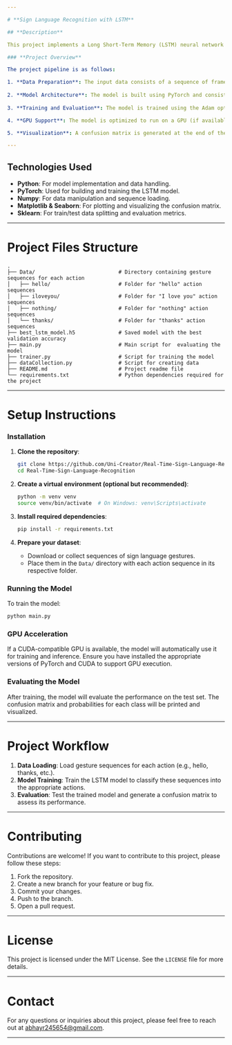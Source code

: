 ```yaml
---

# **Sign Language Recognition with LSTM**

## **Description**

This project implements a Long Short-Term Memory (LSTM) neural network to classify sequences of sign language gestures. The system is trained on a dataset containing sequences of hand gesture frames for different actions in American Sign Language (ASL), such as 'nothing', 'hello', 'thanks', and 'I love you'. The model is designed to recognize these gestures from input sequences and classify them accurately into their respective categories.

### **Project Overview**

The project pipeline is as follows:

1. **Data Preparation**: The input data consists of a sequence of frames, with each frame represented as a numpy array of key points (features). These sequences are pre-processed and stored in a folder structure where each action category contains multiple gesture sequences.
   
2. **Model Architecture**: The model is built using PyTorch and consists of three LSTM layers followed by fully connected (dense) layers. The LSTM layers are designed to capture temporal dependencies in the gesture sequences. The final classification is performed using a softmax activation function to output probabilities for each gesture class.
   
3. **Training and Evaluation**: The model is trained using the Adam optimizer and cross-entropy loss. Training is performed with early stopping to prevent overfitting, and the best model is saved. The performance of the model is evaluated using a confusion matrix and class-wise probabilities on the test set.

4. **GPU Support**: The model is optimized to run on a GPU (if available) for faster computation. This is handled using PyTorch's `torch.device`.

5. **Visualization**: A confusion matrix is generated at the end of the training process to visualize the performance of the model, showing the predicted versus actual gesture categories.

---
```


## **Technologies Used**
- **Python**: For model implementation and data handling.
- **PyTorch**: Used for building and training the LSTM model.
- **Numpy**: For data manipulation and sequence loading.
- **Matplotlib & Seaborn**: For plotting and visualizing the confusion matrix.
- **Sklearn**: For train/test data splitting and evaluation metrics.

---

# **Project Files Structure**
```plaintext
.
├── Data/                           # Directory containing gesture sequences for each action
│   ├── hello/                      # Folder for "hello" action sequences
│   ├── iloveyou/                   # Folder for "I love you" action sequences
│   ├── nothing/                    # Folder for "nothing" action sequences
│   └── thanks/                     # Folder for "thanks" action sequences
├── best_lstm_model.h5              # Saved model with the best validation accuracy
├── main.py                         # Main script for  evaluating the model
├── trainer.py                      # Script for training the model
├── dataCollection.py               # Script for creating data
├── README.md                       # Project readme file
└── requirements.txt                # Python dependencies required for the project
```

---

# **Setup Instructions**

### **Installation**

1. **Clone the repository**:
   ```bash
   git clone https://github.com/Uni-Creator/Real-Time-Sign-Language-Recognition.git
   cd Real-Time-Sign-Language-Recognition
   ```

2. **Create a virtual environment (optional but recommended)**:
   ```bash
   python -m venv venv
   source venv/bin/activate  # On Windows: venv\Scripts\activate
   ```

3. **Install required dependencies**:
   ```bash
   pip install -r requirements.txt
   ```

4. **Prepare your dataset**:
   - Download or collect sequences of sign language gestures.
   - Place them in the `Data/` directory with each action sequence in its respective folder.

### **Running the Model**

To train the model:

```bash
python main.py
```

### **GPU Acceleration**

If a CUDA-compatible GPU is available, the model will automatically use it for training and inference. Ensure you have installed the appropriate versions of PyTorch and CUDA to support GPU execution.

### **Evaluating the Model**

After training, the model will evaluate the performance on the test set. The confusion matrix and probabilities for each class will be printed and visualized.

---

# **Project Workflow**

1. **Data Loading**: Load gesture sequences for each action (e.g., hello, thanks, etc.).
2. **Model Training**: Train the LSTM model to classify these sequences into the appropriate actions.
3. **Evaluation**: Test the trained model and generate a confusion matrix to assess its performance.

---

# **Contributing**

Contributions are welcome! If you want to contribute to this project, please follow these steps:

1. Fork the repository.
2. Create a new branch for your feature or bug fix.
3. Commit your changes.
4. Push to the branch.
5. Open a pull request.

---

# **License**

This project is licensed under the MIT License. See the `LICENSE` file for more details.

---

# **Contact**

For any questions or inquiries about this project, please feel free to reach out at abhayr245654@gmail.com.

---
